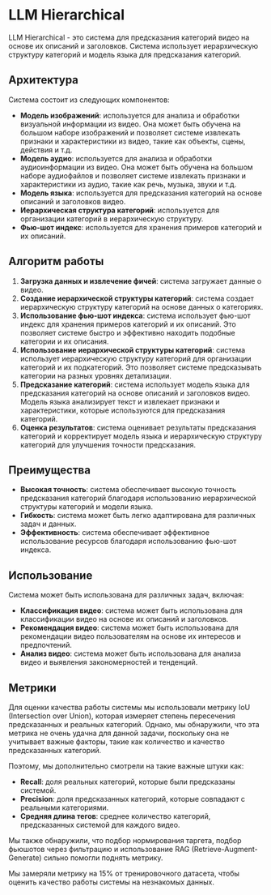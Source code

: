 # LLM Hierarchical

LLM Hierarchical - это система для предсказания категорий видео на основе их описаний и заголовков. Система использует иерархическую структуру категорий и модель языка для предсказания категорий.

## Архитектура

Система состоит из следующих компонентов:

* **Модель изображений**: используется для анализа и обработки визуальной информации из видео. Она может быть обучена на большом наборе изображений и позволяет системе извлекать признаки и характеристики из видео, такие как объекты, сцены, действия и т.д.
* **Модель аудио**: используется для анализа и обработки аудиоинформации из видео. Она может быть обучена на большом наборе аудиофайлов и позволяет системе извлекать признаки и характеристики из аудио, такие как речь, музыка, звуки и т.д.
* **Модель языка**: используется для предсказания категорий на основе описаний и заголовков видео.
* **Иерархическая структура категорий**: используется для организации категорий в иерархическую структуру.
* **Фью-шот индекс**: используется для хранения примеров категорий и их описаний.

## Алгоритм работы

1. **Загрузка данных и извлечение фичей**: система загружает данные о видео.
2. **Создание иерархической структуры категорий**: система создает иерархическую структуру категорий на основе данных о категориях.
3. **Использование фью-шот индекса**: система использует фью-шот индекс для хранения примеров категорий и их описаний. Это позволяет системе быстро и эффективно находить подобные категории и их описания.
4. **Использование иерархической структуры категорий**: система использует иерархическую структуру категорий для организации категорий и их подкатегорий. Это позволяет системе предсказывать категории на разных уровнях детализации.
5. **Предсказание категорий**: система использует модель языка для предсказания категорий на основе описаний и заголовков видео. Модель языка анализирует текст и извлекает признаки и характеристики, которые используются для предсказания категорий.
6. **Оценка результатов**: система оценивает результаты предсказания категорий и корректирует модель языка и иерархическую структуру категорий для улучшения точности предсказания.


## Преимущества

* **Высокая точность**: система обеспечивает высокую точность предсказания категорий благодаря использованию иерархической структуры категорий и модели языка.
* **Гибкость**: система может быть легко адаптирована для различных задач и данных.
* **Эффективность**: система обеспечивает эффективное использование ресурсов благодаря использованию фью-шот индекса.

## Использование

Система может быть использована для различных задач, включая:

* **Классификация видео**: система может быть использована для классификации видео на основе их описаний и заголовков.
* **Рекомендация видео**: система может быть использована для рекомендации видео пользователям на основе их интересов и предпочтений.
* **Анализ видео**: система может быть использована для анализа видео и выявления закономерностей и тенденций.

## Метрики

Для оценки качества работы системы мы использовали метрику IoU (Intersection over Union), которая измеряет степень пересечения предсказанных и реальных категорий. Однако, мы обнаружили, что эта метрика не очень удачна для данной задачи, поскольку она не учитывает важные факторы, такие как количество и качество предсказанных категорий.

Поэтому, мы дополнительно смотрели на такие важные штуки как:

* **Recall**: доля реальных категорий, которые были предсказаны системой.
* **Precision**: доля предсказанных категорий, которые совпадают с реальными категориями.
* **Средняя длина тегов**: среднее количество категорий, предсказанных системой для каждого видео.

Мы также обнаружили, что подбор нормирования таргета, подбор фьюшотов через фильтрацию и использование RAG (Retrieve-Augment-Generate) сильно помогли поднять метрику.

Мы замеряли метрику на 15% от тренировочного датасета, чтобы оценить качество работы системы на незнакомых данных.
